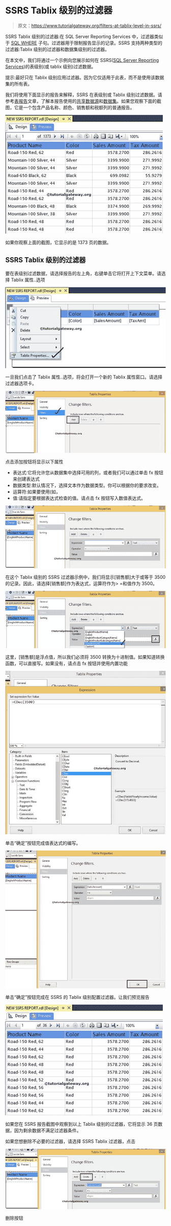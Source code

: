 # SSRS Tablix 级别的过滤器

> 原文：<https://www.tutorialgateway.org/filters-at-tablix-level-in-ssrs/>

SSRS Tablix 级别的过滤器:在 SQL Server Reporting Services 中，过滤器类似于 [SQL WHERE](https://www.tutorialgateway.org/sql-where-clause/) 子句。过滤器用于限制报告显示的记录。SSRS 支持两种类型的过滤器:Tablix 级别的过滤器和数据集级别的过滤器。

在本文中，我们将通过一个示例向您展示如何在 SSRS([SQL Server Reporting Services](https://www.tutorialgateway.org/ssrs/))的表级别(或 tablix 级别)过滤数据。

提示:最好只在 Tablix 级别应用过滤器。因为它仅适用于此表，而不是使用该数据集的所有表。

我们将使用下面显示的报告来解释，SSRS 在表级别或 Tablix 级别过滤数据。请参考[表报告](https://www.tutorialgateway.org/ssrs-table-report/)文章，了解本报告使用的[共享数据源](https://www.tutorialgateway.org/ssrs-shared-data-source/)和[数据集](https://www.tutorialgateway.org/shared-dataset-in-ssrs/)。如果您观察下面的截图，它是一个包含产品名称、颜色、销售额和税额列的普通报告。

![Filters at Table Level in SSRS 2014](img/8ff6440724fd4eb5955e694a31d4aef8.png)

如果你观察上面的截图，它显示的是 1373 页的数据。

## SSRS Tablix 级别的过滤器

要在表级别过滤数据，请选择报告的左上角，右键单击它将打开上下文菜单。请选择 Tablix 属性..选项

![Filters at Table Level in SSRS 1](img/6c51f26a45af33a4a8a5baa815a701b2.png)

一旦我们点击了 Tablix 属性..选项，将会打开一个新的 Tablix 属性窗口。请选择过滤器选项卡。

![Filters at Tablix Level in SSRS 2](img/682e65be91dcab0d55b3285f51de0b34.png)

点击添加按钮将显示以下属性

*   表达式:它将允许您从数据集中选择可用的列，或者我们可以通过单击 fx 按钮来创建表达式
*   数据类型:默认情况下，选择文本作为数据类型。你可以根据你的要求改变。
*   运算符:如果要使用(如，
*   值:请指定要根据表达式检查的值。请点击 fx 按钮写入数值表达式。

![Filters at Tablix Level in SSRS 3](img/fa019d5830d51629c8ad2bea2bbbd429.png)

在这个 Tablix 级别的 SSRS 过滤器示例中，我们将显示[销售额]大于或等于 3500 的记录。因此，请选择[销售额]作为表达式，运算符作为> =和值作为 3500。

![Filters at Tablix Level in SSRS 4](img/6287693511cafe9a3c44674ff08e62f4.png)

这里，[销售额]是浮点值，所以我们必须将 3500 转换为十进制值。如果知道转换函数，可以直接写。如果没有，请点击 fx 按钮并使用内置功能

![Filters at Tablix Level in SSRS 5](img/301c6ba22bc63ef5fa0699f809d24d5d.png)

单击“确定”按钮完成值表达式的编写。

![Filters at Tablix Level in SSRS 6](img/370a64fc1a2799d10627b4f8bdca8ca6.png)

单击“确定”按钮完成在 SSRS 的 Tablix 级别配置过滤器。让我们预览报告

![Filters at Tablix Level in SSRS 8](img/3f7e5e51199798ceea28d357f12a5233.png)

如果您在 SSRS 报告截图中观察到以上 Tablix 级别的过滤器，它将显示 36 页数据，因为剩余数据不满足过滤器条件。

如果您想删除不必要的过滤器，请选择 SSRS Tablix 过滤器，点击

![Filters at Tablix Level in SSRS 8](img/c913ca6b391ee78d153ca2e08e720508.png)

删除按钮